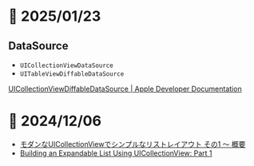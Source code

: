 # 📝 2025/01/23

## DataSource

- `UICollectionViewDataSource`
- `UITableViewDiffableDataSource`



[UICollectionViewDiffableDataSource | Apple Developer Documentation](https://developer.apple.com/documentation/uikit/uicollectionviewdiffabledatasourcereference?language=objc)


# 📝 2024/12/06

- [モダンなUICollectionViewでシンプルなリストレイアウト その1 〜 概要](https://zenn.dev/samekard_dev/articles/43991e9321b6c9)
- [Building an Expandable List Using UICollectionView: Part 1](https://swiftsenpai.com/development/collectionview-expandable-list-part1/)
